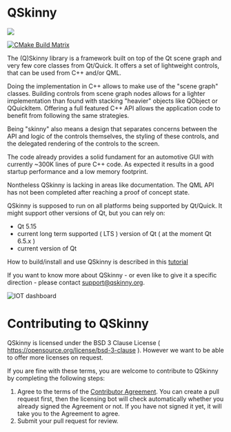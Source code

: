 # QSkinny

![](https://github.com/uwerat/qskinny/workflows/CI/badge.svg)

[![CMake Build Matrix](https://github.com/vrcomputing/qskinny/actions/workflows/cmake.yml/badge.svg)](https://github.com/vrcomputing/qskinny/actions/workflows/cmake.yml)

The (Q)Skinny library is a framework built on top of the Qt scene graph
and very few core classes from Qt/Quick. It offers a set of lightweight controls,
that can be used from C++ and/or QML.

Doing the implementation in C++ allows to make use of the "scene graph"
classes. Building controls from scene graph nodes allows for a lighter implementation
than found with stacking "heavier" objects like QObject or QQuickItem.
Offering a full featured C++ API allows the application code to benefit
from following the same strategies.

Being "skinny" also means a design that separates concerns between
the API and logic of the controls themselves, the styling of these controls,
and the delegated rendering of the controls to the screen.

The code already provides a solid fundament for an automotive GUI with
currently ~300K lines of pure C++ code. As expected it results
in a good startup performance and a low memory footprint.

Nontheless QSkinny is lacking in areas like documentation.
The QML API has not been completed after reaching a proof of concept state.

QSkinny is supposed to run on all platforms being supported by Qt/Quick.
It might support other versions of Qt, but you can rely on:

- Qt 5.15
- current long term supported ( LTS ) version of Qt ( at the moment Qt 6.5.x )
- current version of Qt

How to build/install and use QSkinny is described in this
[tutorial](doc/tutorials/03-writing-your-first-application.asciidoc)

If you want to know more about QSkinny - or even like to give it a specific
direction - please contact support@qskinny.org.

![IOT dashboard](/doc/images/iotdashboard.png)


# Contributing to QSkinny

QSkinny is licensed under the BSD 3 Clause License ( https://opensource.org/license/bsd-3-clause ). However we want to be able to offer more licenses on request.

If you are fine with these terms, you are welcome to contribute to QSkinny by
completing the following steps:

1. Agree to the terms of the [Contributor Agreement](https://gist.github.com/uwerat/76b2f3df5e246cc468231f55f1d35e47#file-qskinny-cla-md).
  You can create a pull request first, then the licensing bot will check
  automatically whether you already signed the Agreement or not. If you have not
  signed it yet, it will take you to the Agreement to agree.
1. Submit your pull request for review.
